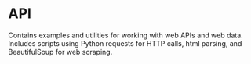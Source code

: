 # API
Contains examples and utilities for working with web APIs and web data. Includes scripts using Python requests for HTTP calls, html parsing, and BeautifulSoup for web scraping.
